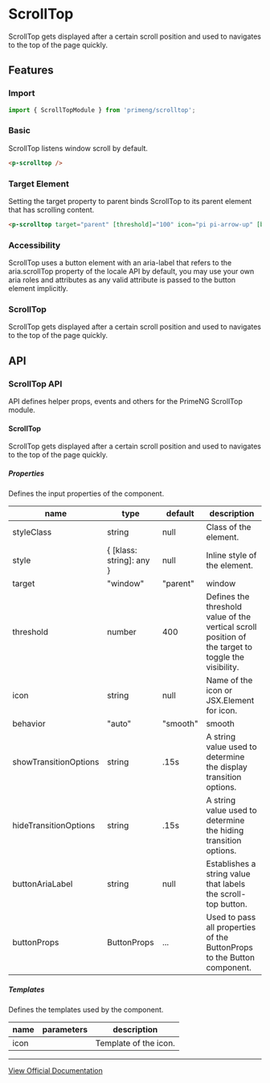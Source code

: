 # ScrollTop

ScrollTop gets displayed after a certain scroll position and used to navigates to the top of the page quickly.

## Features

### Import

```typescript
import { ScrollTopModule } from 'primeng/scrolltop';
```

### Basic

ScrollTop listens window scroll by default.

```html
<p-scrolltop />
```

### Target Element

Setting the target property to parent binds ScrollTop to its parent element that has scrolling content.

```html
<p-scrolltop target="parent" [threshold]="100" icon="pi pi-arrow-up" [buttonProps]="{ severity: 'contrast', raised: true, rounded: true }" />
```

### Accessibility

ScrollTop uses a button element with an aria-label that refers to the aria.scrollTop property of the locale API by default, you may use your own aria roles and attributes as any valid attribute is passed to the button element implicitly.

### ScrollTop

ScrollTop gets displayed after a certain scroll position and used to navigates to the top of the page quickly.

## API

### ScrollTop API

API defines helper props, events and others for the PrimeNG ScrollTop module.

#### ScrollTop

ScrollTop gets displayed after a certain scroll position and used to navigates to the top of the page quickly.

##### Properties

Defines the input properties of the component.

| name | type | default | description |
| --- | --- | --- | --- |
| styleClass | string | null | Class of the element. |
| style | { [klass: string]: any } | null | Inline style of the element. |
| target | "window" | "parent" | window | Target of the ScrollTop. |
| threshold | number | 400 | Defines the threshold value of the vertical scroll position of the target to toggle the visibility. |
| icon | string | null | Name of the icon or JSX.Element for icon. |
| behavior | "auto" | "smooth" | smooth | Defines the scrolling behavior, "smooth" adds an animation and "auto" scrolls with a jump. |
| showTransitionOptions | string | .15s | A string value used to determine the display transition options. |
| hideTransitionOptions | string | .15s | A string value used to determine the hiding transition options. |
| buttonAriaLabel | string | null | Establishes a string value that labels the scroll-top button. |
| buttonProps | ButtonProps | ... | Used to pass all properties of the ButtonProps to the Button component. |

##### Templates

Defines the templates used by the component.

| name | parameters | description |
| --- | --- | --- |
| icon |  | Template of the icon. |

---

[View Official Documentation](https://primeng.org/scrolltop)
